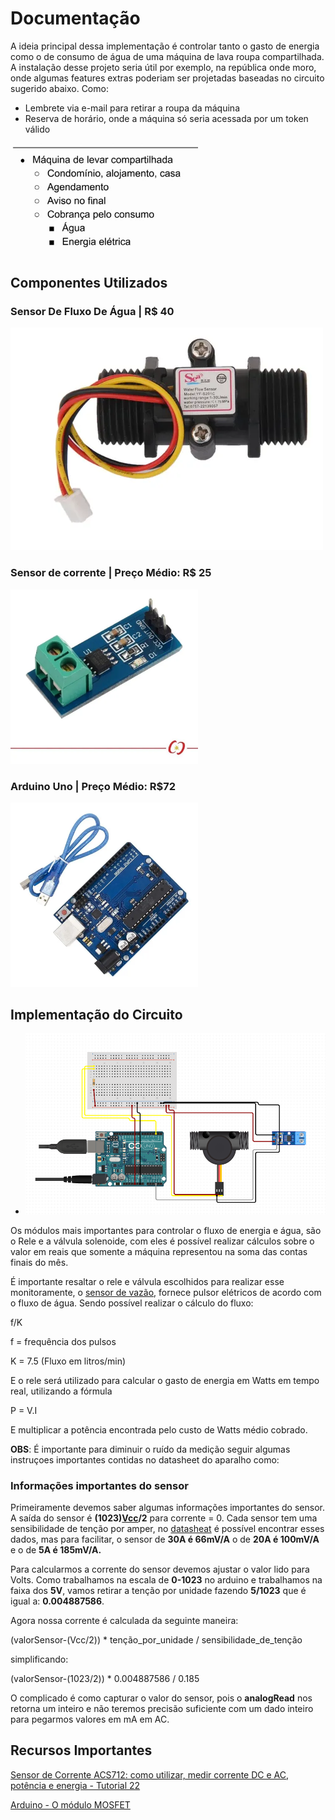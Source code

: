 # Documentação
A ideia principal dessa implementação é controlar tanto o gasto de energia como o de consumo de água de uma máquina de lava roupa compartilhada.
A instalação desse projeto seria útil por exemplo, na república onde moro, onde algumas features extras poderiam ser projetadas baseadas no circuito sugerido abaixo.
Como:
* Lembrete via e-mail para retirar a roupa da máquina
* Reserva de horário, onde a máquina só seria acessada por um token válido



<img src=images/objetivo.png width="300">

## Componentes Utilizados
### Sensor De Fluxo De Água | R$ 40
![Válvula](images/watersensor.jpg)
### Sensor de corrente | Preço Médio: R$ 25
<img src=images/sensordecorrent.jpg width="300">


### Arduino Uno | Preço Médio: R$72
<img src=images/arduino.png width="300">


## Implementação do Circuito
- ![Circuito](images/circuito3.png)

Os módulos mais importantes para controlar o fluxo de energia e água, são o Rele e a válvula solenoide, com eles é possível realizar cálculos sobre o valor em reais que somente a máquina representou na soma das contas finais do mês.

É importante resaltar o rele e válvula escolhidos para realizar esse monitoramente, o [sensor de vazão](https://produto.mercadolivre.com.br/MLB-1614904261-sensor-de-fluxo-vazo-de-agua-yf-s201-arduino-_JM?matt_tool=87716990&matt_word=&matt_source=google&matt_campaign_id=12413740998&matt_ad_group_id=119070072438&matt_match_type=&matt_network=g&matt_device=c&matt_creative=500702333978&matt_keyword=&matt_ad_position=&matt_ad_type=pla&matt_merchant_id=244393755&matt_product_id=MLB1614904261&matt_product_partition_id=337120033364&matt_target_id=pla-337120033364&gclid=Cj0KCQjwv5uKBhD6ARIsAGv9a-xDBRNt_qhN18Q2n2y3zwrj--qc7V7aJAUfBRaVt-7ifHk0TWf68iMaAg6mEALw_wcB), fornece pulsor elétricos de acordo com o fluxo de água. Sendo possível realizar o cálculo do fluxo:

f/K

f = frequência dos pulsos

K = 7.5 (Fluxo em litros/min)

E o rele será utilizado para calcular o gasto de energia em Watts em tempo real, utilizando a fórmula

P = V.I

E multiplicar a potência encontrada pelo custo de Watts médio cobrado.

**OBS**: É importante para diminuir o ruído da medição seguir algumas instruçoes importantes contidas no datasheet do aparalho como:

### Informações importantes do sensor

Primeiramente devemos saber algumas informações importantes do sensor. A saída do sensor é **(1023)[Vcc](https://www.quora.com/What-is-VCC-voltage)/2** para corrente = 0. Cada sensor tem uma sensibilidade de tenção por amper, no [datasheat](https://www.sparkfun.com/datasheets/BreakoutBoards/0712.pdf) é possível encontrar esses dados, mas para facilitar, o sensor de **30A é 66mV/A** o de **20A é 100mV/A** e o de **5A é 185mV/A.**

Para calcularmos a corrente do sensor devemos ajustar o valor lido para Volts. Como trabalhamos na escala de **0-1023** no arduino e trabalhamos na faixa dos **5V**, vamos retirar a tenção por unidade fazendo **5/1023** que é igual a: **0.004887586**.

Agora nossa corrente é calculada da seguinte maneira:

(valorSensor-(Vcc/2)) * tenção_por_unidade / sensibilidade_de_tenção

simplificando:

(valorSensor-(1023/2)) * 0.004887586 / 0.185

O complicado é como capturar o valor do sensor, pois o **analogRead** nos retorna um inteiro e não teremos precisão suficiente com um dado inteiro para pegarmos valores em mA em AC.

## Recursos Importantes

[Sensor de Corrente ACS712: como utilizar, medir corrente DC e AC, potência e energia - Tutorial 22](https://www.youtube.com/watch?v=4GlKsWehGP4&ab_channel=GEProjetoseTutoriais)

[Arduino - O módulo MOSFET](https://www.youtube.com/watch?v=vn7YeFh1xv4&ab_channel=OMundoDaCi%C3%AAncia)
